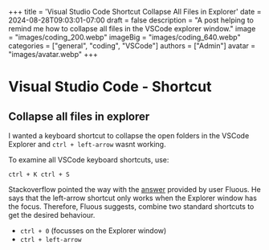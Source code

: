 +++
title = 'Visual Studio Code Shortcut Collapse All Files in Explorer'
date = 2024-08-28T09:03:01-07:00
draft = false
description = "A post helping to remind me how to collapse all files in the VSCode explorer window."
image = "images/coding_200.webp"
imageBig = "images/coding_640.webp"
categories = ["general", "coding", "VSCode"]
authors = ["Admin"]
avatar = "images/avatar.webp" 
+++

# Visual Studio Code - Shortcut 
## Collapse all files in explorer

I wanted a keyboard shortcut to collapse the open folders in the VSCode Explorer and `ctrl + left-arrow` wasnt working. 

To examine all VSCode keyboard shortcuts, use:

` ctrl + K ctrl + S `

Stackoverflow pointed the way with the [answer](https://stackoverflow.com/questions/53273421/visual-studio-code-shortcut-collapse-all-files-in-explorer) provided by user Fluous.  He says that the left-arrow shortcut only works when the Explorer window has the focus.  Therefore, Fluous suggests, combine two standard shortcuts to get the desired behaviour.

- `ctrl + 0` (focusses on the Explorer window)
- `ctrl + left-arrow` 

